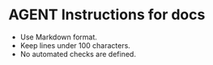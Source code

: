 # AGENT Instructions for docs

- Use Markdown format.
- Keep lines under 100 characters.
- No automated checks are defined.
